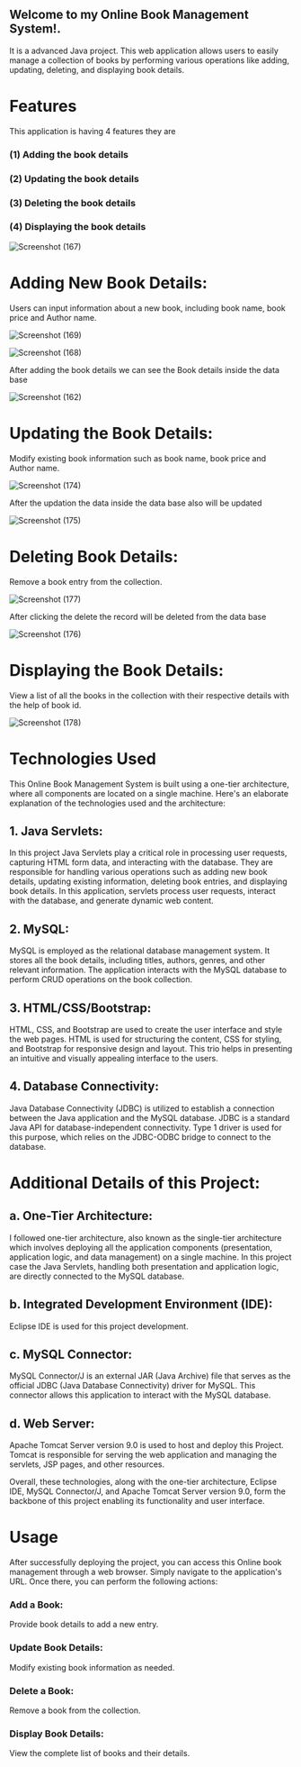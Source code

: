 
## Welcome to my Online Book Management System!.

It is a advanced Java project. This web application allows users to easily manage a collection of books by performing various operations like adding, updating, deleting, and displaying book details.

# Features

This application is having 4 features they  are

### (1) Adding the book details
### (2) Updating the book details
### (3) Deleting the book details
### (4) Displaying the book details



![Screenshot (167)](https://github.com/Sathwik-07/Online-Book-Management-System/assets/130444732/fe924b3b-0b3b-4ab1-bb54-28e55b5ce074)




# Adding New Book Details: 

Users can input information about a new book, including book name, book price and Author name.


![Screenshot (169)](https://github.com/Sathwik-07/Online-Book-Management-System/assets/130444732/ea72d706-e869-4e78-9190-b77b86ff60b7)


![Screenshot (168)](https://github.com/Sathwik-07/Online-Book-Management-System/assets/130444732/9159ce7a-d96a-4f4f-9d8c-56b454df13dd)


After adding the book details we can see the Book details inside the data base 


![Screenshot (162)](https://github.com/Sathwik-07/Online-Book-Management-System/assets/130444732/e71a8632-01d6-4651-8f95-cb8a8ee15381)




# Updating the Book Details: 
Modify existing book information such as book name, book price and Author name.


![Screenshot (174)](https://github.com/Sathwik-07/Online-Book-Management-System/assets/130444732/654103bd-4c1f-44d8-b8dc-d389953fcc0e)

After the updation the data inside the data base also will be updated

![Screenshot (175)](https://github.com/Sathwik-07/Online-Book-Management-System/assets/130444732/f92a3f02-c67f-49bc-98df-2bf574265304)




# Deleting  Book Details: 
Remove a book entry from the collection.

![Screenshot (177)](https://github.com/Sathwik-07/Online-Book-Management-System/assets/130444732/30c5df0f-6ceb-4c68-b68e-9d6edb9d6c59)

After clicking the delete the record will be deleted from the data base

![Screenshot (176)](https://github.com/Sathwik-07/Online-Book-Management-System/assets/130444732/b7636ca7-7725-4dd5-ac3d-9b7286f2df3c)




# Displaying the  Book Details: 
View a list of all the books in the collection with their respective details with the help of book id.

![Screenshot (178)](https://github.com/Sathwik-07/Online-Book-Management-System/assets/130444732/5e7e31d8-c1b2-4a15-8282-dba5aab3848a)


# Technologies Used

This Online Book Management System is built using a one-tier architecture, where all components are located on a single machine. Here's an elaborate explanation of the technologies used and the architecture:

## 1. Java Servlets:

In this project Java Servlets play a critical role in processing user requests, capturing HTML form data, and interacting with the database. They are responsible for handling various operations such as adding new book details, updating existing information, deleting book entries, and displaying book details.
In this application, servlets process user requests, interact with the database, and generate dynamic web content.


## 2. MySQL:

MySQL is employed as the relational database management system. It stores all the book details, including titles, authors, genres, and other relevant information. The application interacts with the MySQL database to perform CRUD operations on the book collection.

## 3. HTML/CSS/Bootstrap:

HTML, CSS, and Bootstrap are used to create the user interface and style the web pages. HTML is used for structuring the content, CSS for styling, and Bootstrap for responsive design and layout. This trio helps in presenting an intuitive and visually appealing interface to the users.

## 4. Database Connectivity:
Java Database Connectivity (JDBC) is utilized to establish a connection between the Java application and the MySQL database. JDBC is a standard Java API for database-independent connectivity. Type 1 driver is used for this purpose, which relies on the JDBC-ODBC bridge to connect to the database.

# Additional Details of this Project:

## a. One-Tier Architecture:
I followed one-tier architecture, also known as the single-tier architecture which involves deploying all the application components (presentation, application logic, and data management) on a single machine. In this project case the Java Servlets, handling both presentation and application logic, are directly connected to the MySQL database.

## b. Integrated Development Environment (IDE):
Eclipse IDE is used for this project development.

## c. MySQL Connector:

MySQL Connector/J is an external JAR (Java Archive) file that serves as the official JDBC (Java Database Connectivity) driver for MySQL. This connector allows this application to interact with the MySQL database.

## d. Web Server:

Apache Tomcat Server version 9.0 is used to host and deploy this Project. Tomcat is responsible for serving the web application and managing the servlets, JSP pages, and other resources.

Overall, these technologies, along with the one-tier architecture, Eclipse IDE, MySQL Connector/J, and Apache Tomcat Server version 9.0, form the backbone of this project  enabling its functionality and user interface.


# Usage

After successfully deploying the project, you can access this Online book management through a web browser. Simply navigate to the application's URL. Once there, you can perform the following actions:

### Add a Book: 
Provide book details to add a new entry.

### Update Book Details: 
Modify existing book information as needed.

### Delete a Book: 
Remove a book from the collection.

### Display Book Details: 
View the complete list of books and their details.
